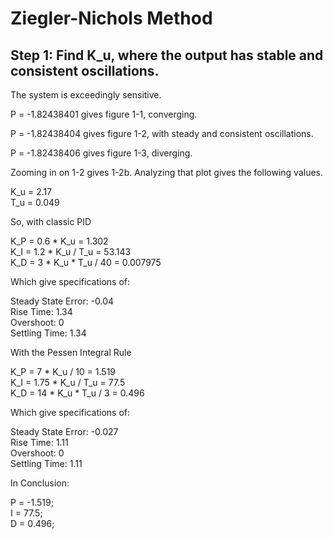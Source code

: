 # Ziegler-Nichols Method

## Step 1: Find K_u, where the output has stable and consistent oscillations.

The system is exceedingly sensitive.

P = -1.82438401 gives figure 1-1, converging.

P = -1.82438404 gives figure 1-2, with steady and consistent oscillations.

P = -1.82438406 gives figure 1-3, diverging.

Zooming in on 1-2 gives 1-2b.  Analyzing that plot gives the following values.

K_u = 2.17  
T_u = 0.049

So, with classic PID

K_P = 0.6 * K_u = 1.302  
K_I = 1.2 * K_u / T_u = 53.143  
K_D = 3 * K_u * T_u / 40 = 0.007975

Which give specifications of:

Steady State Error: -0.04  
Rise Time: 1.34  
Overshoot: 0  
Settling Time: 1.34

With the Pessen Integral Rule

K_P = 7 * K_u / 10 = 1.519  
K_I = 1.75 * K_u / T_u = 77.5  
K_D = 14 * K_u * T_u / 3 = 0.496

Which give specifications of:

Steady State Error: -0.027  
Rise Time: 1.11  
Overshoot: 0  
Settling Time: 1.11

In Conclusion:

P = -1.519;  
I = 77.5;  
D = 0.496;